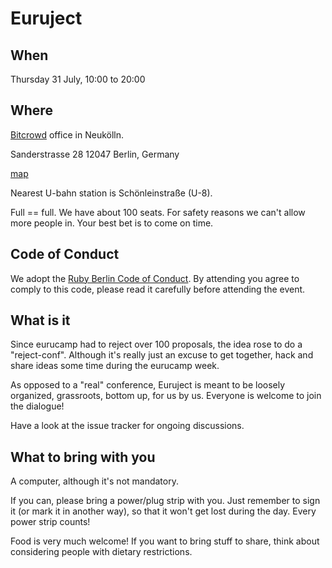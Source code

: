 # Euruject

## When

Thursday 31 July, 10:00 to 20:00

## Where

[Bitcrowd](http://bitcrowd.net/) office in Neukölln.

Sanderstrasse 28
12047 Berlin, Germany

[map](https://www.google.com/maps/place/Sanderstra%C3%9Fe+28/@52.49252,13.42388,17z/data=!3m1!4b1!4m2!3m1!1s0x47a84fb5f8582b01:0xb2381828bd8f3a12)

Nearest U-bahn station is Schönleinstraße (U-8).

Full == full. We have about 100 seats. For safety reasons we can't allow more people in. Your best bet is to come on time.

## Code of Conduct

We adopt the [Ruby Berlin Code of Conduct](http://rubyberlin.github.io/code-of-conduct/). By attending you agree to comply to this code, please read it carefully before attending the event.

## What is it

Since eurucamp had to reject over 100 proposals, the idea rose to do a "reject-conf". Although it's really just an excuse to get together, hack and share ideas some time during the eurucamp week.

As opposed to a "real" conference, Euruject is meant to be loosely organized, grassroots, bottom up, for us by us. Everyone is welcome to join the dialogue!

Have a look at the issue tracker for ongoing discussions.

## What to bring with you

A computer, although it's not mandatory.

If you can, please bring a power/plug strip with you. Just remember to sign it (or mark it in another way), so that it won't get lost during the day. Every power strip counts!

Food is very much welcome! If you want to bring stuff to share, think about considering people with dietary restrictions.
